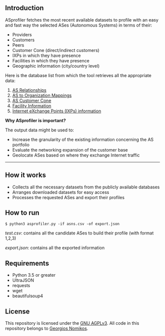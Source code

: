 ## Introduction

ASprofiler fetches the most recent available datasets to profile with an easy and fast way the selected ASes (Autonomous Systems) in terms of their:
 - Providers
 - Customers
 - Peers
 - Customer Cone (direct/indirect customers)
 - IXPs in which they have presence
 - Facilities in which they have presence
 - Geographic information (city/country level) 


Here is the database list from which the tool retrieves all the appropriate data:
 1. [AS Relationships](https://www.caida.org/catalog/datasets/as-relationships)
 2. [AS to Organization Mappings](https://www.caida.org/catalog/datasets/as-organizations)
 3. [AS Customer Cone](https://www.caida.org/catalog/datasets/as-relationships)
 4. [Facility Information](https://www.caida.org/catalog/datasets/peeringdb)
 5. [Internet eXchange Points (IXPs) information](https://www.caida.org/catalog/datasets/ixps)

**Why ASprofiler is important?**

The output data might be used to:
- Increase the granularity of the existing information concerning the AS portfolio
- Evaluate the networking expansion of the customer base
- Geolocate ASes based on where they exchange Internet traffic
------------

## How it works
- Collects all the necessary datasets from the publicly available databases
- Arranges downloaded datasets for easy access
- Processes the requested ASes and export their profiles

## How to run
`$ python3 asprofiler.py -if asns.csv -of export.json`

_test.csv_: contains all the candidate ASes to build their profile (with format 1,2,3)

_export.json_: contains all the exported information

## Requirements
- Python 3.5 or greater
- UltraJSON
- requests
- wget
- beautifulsoup4

## License

This repository is licensed under the [GNU AGPLv3](LICENSE). All code in this repository belongs to [Georgios Nomikos](https://www.linkedin.com/in/georgenomikos).

